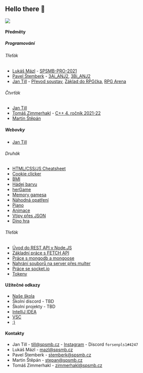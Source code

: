 ## Hello there 👋
![](https://c.tenor.com/DSG9ZID25nsAAAAC/hello-there-general-kenobi.gif)

#### Předměty

##### Programování

###### Třeťák

- [Lukáš Mázl](https://github.com/LukasMazl) - [SPSMB-PRO-2021](https://github.com/LukasMazl/SPSMB-PRO-2021)
- [Pavel Štemberk](https://github.com/gitofson) - [3Ai_ANJ2](https://github.com/gitofson/spsmb_3ai_anj2), [3Bi_ANJ2](https://github.com/SPSMB/pro-3bi-anj2)
- [Jan Till](https://github.com/honziktillu) - [Převod soustav](https://github.com/honziktillu/prevod-soustav), [Základ do RPGčka](https://github.com/honziktillu/rpg-oop-zaklad), [RPG Arena](https://github.com/honziktillu/rpg-arena)

###### Čtvrťák
- [Jan Till](https://github.com/honziktillu) 
- [Tomáš Zimmerhakl](https://github.com/zimmerhakl) - [C++ 4. ročník 2021-22](https://github.com/SPSMB/4r_2021_2022_IT1)
- [Martin Štěpán]() 

##### Webovky
- [Jan Till](https://github.com/honziktillu)
###### Druhák
- [HTML/CSS/JS Cheatsheet](https://github.com/honziktillu/HTML-CSS-JS-CZ-SK-Cheatsheet)
- [Cookie clicker](https://github.com/honziktillu/basic-cookieclicker)
- [BMI](https://github.com/honziktillu/bmi)
- [Hádej barvu](https://github.com/honziktillu/hadejbarvu)
- [herGame](https://github.com/honziktillu/herGame)
- [Memory gamesa](https://github.com/honziktillu/memory-gamesa)
- [Náhodná opatření](https://github.com/honziktillu/nahodna-opatreni)
- [Piano](https://github.com/honziktillu/piano-v-javascriptu)
- [Animace](https://github.com/honziktillu/ppJump)
- [Vtipy přes JSON](https://github.com/honziktillu/js-json)
- [Dino hra](https://github.com/honziktillu/js-pagman-dino-game)

###### Třeťák
- [Úvod do REST API v Node.JS](https://github.com/honziktillu/uvod-do-rest-api)
- [Základní práce s FETCH API](https://github.com/honziktillu/crud-fetch-rest-api)
- [Práce s mongodb a mongoose](https://github.com/honziktillu/prace-s-mongodb-a-mongoose)
- [Nahrání souborů na server přes multer](https://github.com/honziktillu/nahravani-souboru-na-server-pres-multer)
- [Práce se socket.io](https://github.com/honziktillu/socket-io-chat-aplikace)
- [Tokeny](https://github.com/honziktillu/nodejs-tokeny)

#### Užitečné odkazy
- [Naše škola](https://www.spsmb.cz/)
- Školní discord - TBD
- Školní projekty - TBD
- [IntelliJ IDEA](https://www.jetbrains.com/idea/download/#section=windows)
- [VSC](https://code.visualstudio.com/)
- [:)](http://tillix.eu/)

#### Kontakty
- Jan Till - till@spsmb.cz - [Instagram](https://www.instagram.com/prostehonzatillu/) - Discord `forsenpls1#4247`
- Lukáš Mázl - mazl@spsmb.cz
- Pavel Štemberk - stemberk@spsmb.cz
- Martin Štěpán - stepan@spsmb.cz
- Tomáš Zimmerhakl - zimmerhakl@spsmb.cz


